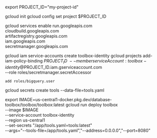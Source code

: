export PROJECT_ID="my-project-id"

gcloud init
gcloud config set project $PROJECT_ID


gcloud services enable run.googleapis.com \
                       cloudbuild.googleapis.com \
                       artifactregistry.googleapis.com \
                       iam.googleapis.com \
                       secretmanager.googleapis.com

gcloud iam service-accounts create toolbox-identity
gcloud projects add-iam-policy-binding $PROJECT_ID \
    --member serviceAccount:toolbox-identity@$PROJECT_ID.iam.gserviceaccount.com \
    --role roles/secretmanager.secretAccessor 

    add roles/bigquery.user


gcloud secrets create tools --data-file=tools.yaml


export IMAGE=us-central1-docker.pkg.dev/database-toolbox/toolbox/toolbox:latest
gcloud run deploy toolbox \
    --image $IMAGE \
    --service-account toolbox-identity \
    --region us-central1 \
    --set-secrets "/app/tools.yaml=tools:latest" \
    --args="--tools-file=/app/tools.yaml","--address=0.0.0.0","--port=8080"

